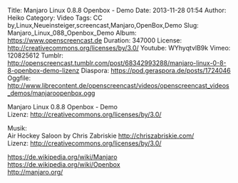 Title: Manjaro Linux 0.8.8 Openbox - Demo
Date: 2013-11-28 01:54
Author: Heiko
Category: Video
Tags: CC by,Linux,Neueinsteiger,screencast,Manjaro,OpenBox,Demo
Slug: Manjaro_Linux_088_Openbox_Demo
Album: https://www.openscreencast.de
Duration: 347000
License: http://creativecommons.org/licenses/by/3.0/
Youtube: WYhyqtvlB9k
Vimeo: 120825612
Tumblr: http://openscreencast.tumblr.com/post/68342993288/manjaro-linux-0-8-8-openbox-demo-lizenz
Diaspora: https://pod.geraspora.de/posts/1724046
Oggfile: http://www.librecontent.de/openscreencast/videos/openscreencast_videos_demos/manjaroopenbox.ogg

Manjaro Linux 0.8.8 Openbox - Demo  
Lizenz: <http://creativecommons.org/licenses/by/3.0/>  
  
Musik:  
Air Hockey Saloon by Chris Zabriskie <http://chriszabriskie.com/>  
Lizenz: <http://creativecommons.org/licenses/by/3.0/>  
  
<https://de.wikipedia.org/wiki/Manjaro>  
<https://de.wikipedia.org/wiki/Openbox>  
<http://manjaro.org/>

